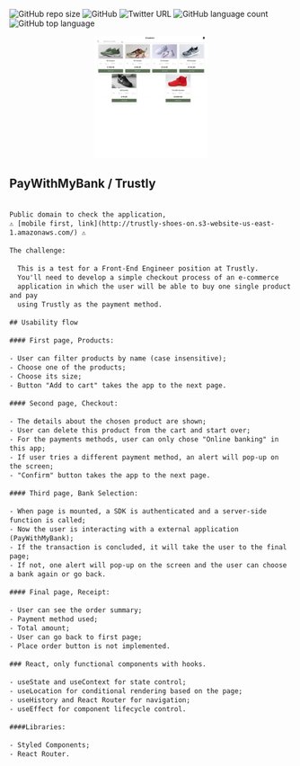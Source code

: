 ![GitHub repo size](https://img.shields.io/github/repo-size/JairNeto1/netflix-clone)
![GitHub](https://img.shields.io/github/license/JairNeto1/netflix-clone)
![Twitter URL](https://img.shields.io/twitter/url?style=social&url=https%3A%2F%2Ftwitter.com%2FJairMonteiro)
![GitHub language count](https://img.shields.io/github/languages/count/JairNeto1/netflix-clone)
![GitHub top language](https://img.shields.io/github/languages/top/JairNeto1/netflix-clone)

<p align="center">
<img src= "src/assets/images/Trustly HR Test.gif" width=40%
</p>
  
## PayWithMyBank / Trustly

```Trustly Technical Challenge for Developers

Public domain to check the application, 
⚠ [mobile first, link](http://trustly-shoes-on.s3-website-us-east-1.amazonaws.com/) ⚠

The challenge:

  This is a test for a Front-End Engineer position at Trustly. 
  You'll need to develop a simple checkout process of an e-commerce 
  application in which the user will be able to buy one single product and pay 
  using Trustly as the payment method.

## Usability flow

#### First page, Products:

- User can filter products by name (case insensitive);
- Choose one of the products;
- Choose its size;
- Button "Add to cart" takes the app to the next page.

#### Second page, Checkout:

- The details about the chosen product are shown;
- User can delete this product from the cart and start over;
- For the payments methods, user can only chose "Online banking" in this app;
- If user tries a different payment method, an alert will pop-up on the screen;
- "Confirm" button takes the app to the next page.

#### Third page, Bank Selection:

- When page is mounted, a SDK is authenticated and a server-side function is called;
- Now the user is interacting with a external application (PayWithMyBank);
- If the transaction is concluded, it will take the user to the final page;
- If not, one alert will pop-up on the screen and the user can choose a bank again or go back.

#### Final page, Receipt:

- User can see the order summary;
- Payment method used;
- Total amount;
- User can go back to first page;
- Place order button is not implemented.

### React, only functional components with hooks.

- useState and useContext for state control;
- useLocation for conditional rendering based on the page;
- useHistory and React Router for navigation;
- useEffect for component lifecycle control.

####Libraries:

- Styled Components;
- React Router.
